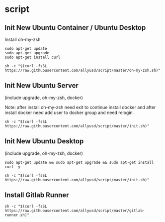 # script

## Init New Ubuntu Container / Ubuntu Desktop
Install oh-my-zsh
```
sudo apt-get update
sudo apt-get upgrade
sudo apt-get install curl

sh -c "$(curl -fsSL https://raw.githubusercontent.com/allyusd/script/master/oh-my-zsh.sh)"
```

## Init New Ubuntu Server
(include upgrade, oh-my-zsh, docker)

Note: after install oh-my-zsh need exit to continue install docker
and after install docker need add user to docker group
and need relogin.

```
sh -c "$(curl -fsSL https://raw.githubusercontent.com/allyusd/script/master/init.sh)"
```

## Init New Ubuntu Desktop
(include upgrade, oh-my-zsh, docker)
```
sudo apt-get update && sudo apt-get upgrade && sudo apt-get install curl -y

sh -c "$(curl -fsSL https://raw.githubusercontent.com/allyusd/script/master/init.sh)"
```

## Install Gitlab Runner

```
sh -c "$(curl -fsSL https://raw.githubusercontent.com/allyusd/script/master/gitlab-runner.sh)"
```
